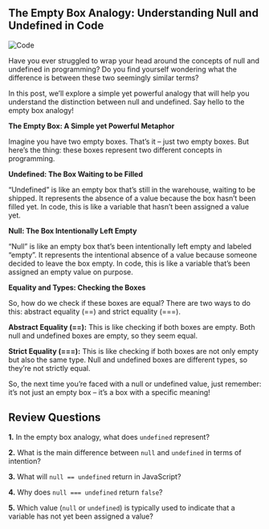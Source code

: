 ## The Empty Box Analogy: Understanding Null and Undefined in Code

![Code](https://agunechembaekene.wordpress.com/wp-content/uploads/2024/12/code_20241229_200319_via_10015_io.png?w=1024)

Have you ever struggled to wrap your head around the concepts of null and undefined in programming? Do you find yourself wondering what the difference is between these two seemingly similar terms?

In this post, we’ll explore a simple yet powerful analogy that will help you understand the distinction between null and undefined. Say hello to the empty box analogy!

**The Empty Box: A Simple yet Powerful Metaphor**

Imagine you have two empty boxes. That’s it – just two empty boxes. But here’s the thing: these boxes represent two different concepts in programming.

**Undefined: The Box Waiting to be Filled**

“Undefined” is like an empty box that’s still in the warehouse, waiting to be shipped. It represents the absence of a value because the box hasn’t been filled yet. In code, this is like a variable that hasn’t been assigned a value yet.

**Null: The Box Intentionally Left Empty**

“Null” is like an empty box that’s been intentionally left empty and labeled “empty”. It represents the intentional absence of a value because someone decided to leave the box empty. In code, this is like a variable that’s been assigned an empty value on purpose.

**Equality and Types: Checking the Boxes**

So, how do we check if these boxes are equal? There are two ways to do this: abstract equality (==) and strict equality (===).

**Abstract Equality (==):** This is like checking if both boxes are empty. Both null and undefined boxes are empty, so they seem equal.

**Strict Equality (===):** This is like checking if both boxes are not only empty but also the same type. Null and undefined boxes are different types, so they’re not strictly equal.

So, the next time you’re faced with a null or undefined value, just remember: it’s not just an empty box – it’s a box with a specific meaning!

## Review Questions

**1.** In the empty box analogy, what does `undefined` represent?

**2.** What is the main difference between `null` and `undefined` in terms of intention?

**3.** What will `null == undefined` return in JavaScript?

**4.** Why does `null === undefined` return `false`?

**5.** Which value (`null` or `undefined`) is typically used to indicate that a variable has not yet been assigned a value?
